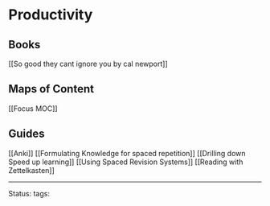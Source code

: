# Productivity

## Books
[[So good they cant ignore you by cal newport]]


## Maps of Content
[[Focus MOC]]


## Guides 
[[Anki]]
[[Formulating Knowledge for spaced repetition]]
[[Drilling down Speed up learning]]
[[Using Spaced Revision Systems]]
[[Reading with Zettelkasten]]

---
Status:
tags: